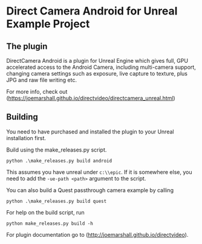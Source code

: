# Direct Camera Android for Unreal Example Project


## The plugin

DirectCamera Android is a plugin for Unreal Engine which gives full, GPU accelerated access to the Android Camera, including multi-camera support, changing camera settings such as exposure, live capture to texture, plus JPG and raw file writing etc.

For more info, check out (https://joemarshall.github.io/directvideo/directcamera_unreal.html)

## Building

You need to have purchased and installed the plugin to your Unreal installation first.

Build using the make_releases.py script.

```
python .\make_releases.py build android
```

This assumes you have unreal under `c:\\epic`. If it is somewhere else, you need to add the `-ue-path <path>` argument to the script.

You can also build a Quest passthrough camera example by calling 
```
python .\make_releases.py build quest
```

For help on the build script, run 
```
python make_releases.py build -h
```

For plugin documentation go to (http://joemarshall.github.io/directvideo).